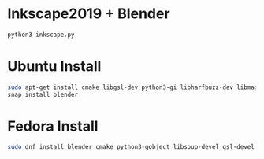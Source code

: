 Inkscape2019 + Blender
======================

```bash
python3 inkscape.py

```
Ubuntu Install
==============
```bash
sudo apt-get install cmake libgsl-dev python3-gi libharfbuzz-dev libmagick++-dev libaspell-dev libgraphicsmagick1-dev libgtkspell3-3-dev libcdr-dev libvisio-dev libwpg-dev libwpd-dev libsoup2.4-dev libxslt-dev libboost-all-dev liblcms2-dev libgc-dev libdouble-conversion-dev libpotrace-dev libpangomm-2.48-dev libcairomm-1.16-dev libgtkmm-3.0-dev libgdl-3-dev libpoppler-dev libpoppler-glib-dev mm-common
snap install blender
```

Fedora Install
==============
```bash
sudo dnf install blender cmake python3-gobject libsoup-devel gsl-devel pango-devel cairo-devel double-conversion-devel gc-devel potrace-devel gtkmm3.0-devel libgdl-devel gtkspell3-devel boost-devel libxslt-devel

```
